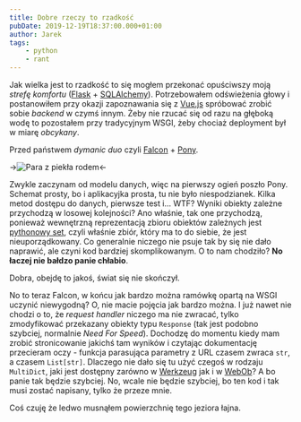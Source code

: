 ```yaml
---
title: Dobre rzeczy to rzadkość
pubDate: 2019-12-19T18:37:00.000+01:00
author: Jarek
tags:
    - python
    - rant
---
```


Jak wielka jest to rzadkość to się mogłem przekonać opuściwszy moją _strefę komfortu_ ([Flask](https://flask.palletsprojects.com/) + [SQLAlchemy](https://www.sqlalchemy.org/)). Potrzebowałem odświeżenia głowy i postanowiłem przy okazji zapoznawania się z [Vue.js](https://vuejs.org/) spróbować zrobić sobie _backend_ w czymś innym. Żeby nie rzucać się od razu na głęboką wodę to pozostałem przy tradycyjnym WSGI, żeby chociaż deployment był w miarę _obcykany_.

Przed państwem _dymanic duo_ czyli [Falcon](https://falconframework.org/) + [Pony](https://ponyorm.org/).

<!-- more -->

->![Para z piekła rodem](https://i.imgur.com/x9MQrRIl.jpg)<-

Zwykle zaczynam od modelu danych, więc na pierwszy ogień poszło Pony. Schemat prosty, bo i aplikacyjka prosta, tu nie było niespodzianek. Kilka metod dostępu do danych, pierwsze test i... WTF? Wyniki obiekty zależne przychodzą w losowej kolejności? Ano właśnie, tak one przychodzą, ponieważ wewnętrzną reprezentacją zbioru obiektów zależnych jest [pythonowy set](https://docs.python.org/3/library/stdtypes.html#set-types-set-frozenset), czyli właśnie zbiór, który ma to do siebie, że jest nieuporządkowany. Co generalnie niczego nie psuje tak by się nie dało naprawić, ale czyni kod bardziej skomplikowanym. O to nam chodziło? **No łaczej nie bałdzo panie chłabio**.

Dobra, obejdę to jakoś, świat się nie skończył.

No to teraz Falcon, w końcu jak bardzo można ramówkę opartą na WSGI uczynić niewygodną? O, nie macie pojęcia jak bardzo można. I już nawet nie chodzi o to, że _request handler_ niczego ma nie zwracać, tylko zmodyfikować przekazany obiekty typu `Response` (tak jest podobno szybciej, normalnie _Need For Speed_). Dochodzę do momentu kiedy mam zrobić stronicowanie jakichś tam wyników i czytając dokumentację przecieram oczy - funkcja parasująca parametry z URL czasem zwraca `str`, a czasem `List[str]`. Dlaczego nie dało się tu użyć czegoś w rodzaju `MultiDict`, jaki jest dostępny zarówno w [Werkzeug](https://werkzeug.palletsprojects.com/) jak i w [WebOb](https://docs.pylonsproject.org/projects/webob/en/stable/index.html)? A bo panie tak będzie szybciej. No, wcale nie będzie szybciej, bo ten kod i tak musi zostać napisany, tylko że przeze mnie.

Coś czuję że ledwo musnąłem powierzchnię tego jeziora łajna.
